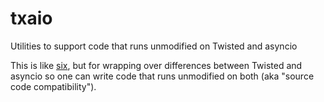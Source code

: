 # txaio
Utilities to support code that runs unmodified on Twisted and asyncio

This is like [six](http://pythonhosted.org/six/), but for wrapping over differences between Twisted and asyncio so one can write code that runs unmodified on both (aka "source code compatibility").
